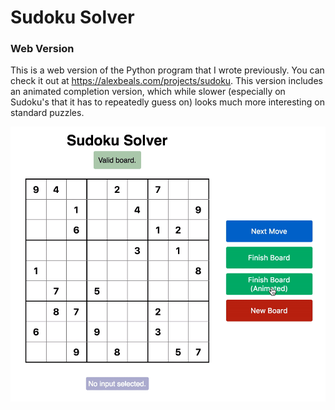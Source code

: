 # Sudoku Solver

### Web Version

This is a web version of the Python program that I wrote previously.  You can check it out at https://alexbeals.com/projects/sudoku.  This version includes an animated completion version, which while slower (especially on Sudoku's that it has to repeatedly guess on) looks much more interesting on standard puzzles.

![Animated gif](images/animated.gif)
